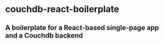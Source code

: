 # couchdb-react-boilerplate

## A boilerplate for a React-based single-page app and a Couchdb backend
